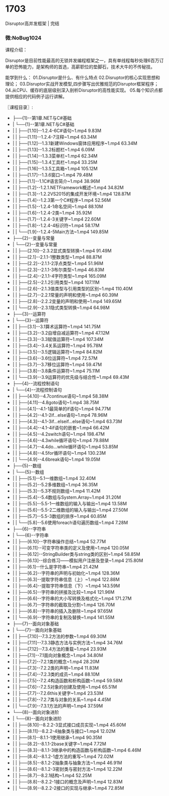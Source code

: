 # 1703
Disruptor高并发框架 | 完结

### 微:NoBug1024 


课程介绍：

Disruptor是目前性能最高的无锁并发编程框架之一，具有单线程每秒处理6百万订单的恐怖能力，是架构师的首选，高薪职位的垫脚石，技术大牛的不传秘技。

能学到什么：
01.Disruptor是什么、有什么特点
02.Disruptor的核心实现思想和理论；
03.Disruptor实战开发模型,四步骤写出优雅规范的Disruptor框架程序；
04.从CPU、缓存的底层级别深入剖析Disruptor的高性能实现。
05.每个知识点都提供相应的代码例子运行讲解。

〖课程目录〗:

- ├──{1}--第1章.NET与C#基础  
- |   └──{1}--第1章.NET与C#基础  
- |   |   ├──[1.10]--1.2.4-6C#语句~1.mp4  9.83M
- |   |   ├──[1.11]--1.2.4-7注释~1.mp4  63.34M
- |   |   ├──[1.12]--1.3.1新建Windows窗体应用程序~1.mp4  63.34M
- |   |   ├──[1.13]--1.3.2标题栏~1.mp4  6.09M
- |   |   ├──[1.14]--1.3.3菜单栏~1.mp4  62.34M
- |   |   ├──[1.15]--1.3.4工具栏~1.mp4  33.25M
- |   |   ├──[1.16]--1.3.5工具箱~1.mp4  105.12M
- |   |   ├──[1.17]--1.3.6窗口~1.mp4  79.48M
- |   |   ├──[1.1]--1.1C#语言简介~1.mp4  38.96M
- |   |   ├──[1.2]--1.2.1.NETFramework概述~1.mp4  34.82M
- |   |   ├──[1.3]--1.2.2VS2015的集成开发环境~1.mp4  128.87M
- |   |   ├──[1.4]--1.2.3第一个C#程序~1.mp4  52.56M
- |   |   ├──[1.5]--1.2.4-1命名空间~1.mp4  88.10M
- |   |   ├──[1.6]--1.2.4-2类~1.mp4  35.92M
- |   |   ├──[1.7]--1.2.4-3关键字~1.mp4  22.60M
- |   |   ├──[1.8]--1.2.4-4标识符~1.mp4  58.17M
- |   |   └──[1.9]--1.2.4-5Main方法~1.mp4  149.85M
- ├──{2}--变量与常量  
- |   └──{2}--变量与常量  
- |   |   ├──[2.10]--2.3.2显式类型转换~1.mp4  91.49M
- |   |   ├──[2.1]--2.1.1-1整数类型~1.mp4  88.87M
- |   |   ├──[2.2]--2.1.1-2浮点类型~1.mp4  51.96M
- |   |   ├──[2.3]--2.1.1-3布尔类型~1.mp4  46.83M
- |   |   ├──[2.4]--2.1.1-4字符类型~1.mp4  165.09M
- |   |   ├──[2.5]--2.1.2引用类型~1.mp4  107.11M
- |   |   ├──[2.6]--2.1.3值类型与引用类型的区别~1.mp4  110.40M
- |   |   ├──[2.7]--2.2.1常量的声明和使用~1.mp4  60.39M
- |   |   ├──[2.8]--2.2.2变量的声明和使用~1.mp4  149.65M
- |   |   └──[2.9]--2.3.1隐式类型转换~1.mp4  64.98M
- ├──{3}--运算符  
- |   └──{3}--运算符  
- |   |   ├──[3.1]--3.1算术运算符~1.mp4  141.75M
- |   |   ├──[3.2]--3.2自增自减运算符~1.mp4  47.12M
- |   |   ├──[3.3]--3.3赋值运算符~1.mp4  107.34M
- |   |   ├──[3.4]--3.4关系运算符~1.mp4  95.78M
- |   |   ├──[3.5]--3.5逻辑运算符~1.mp4  84.82M
- |   |   ├──[3.6]--3.6位运算符~1.mp4  72.57M
- |   |   ├──[3.7]--3.7移位运算符~1.mp4  59.47M
- |   |   ├──[3.8]--3.8条件运算符~1.mp4  75.11M
- |   |   └──[3.9]--3.9运算符的优先级与结合性~1.mp4  69.43M
- ├──{4}--流程控制语句  
- |   └──{4}--流程控制语句  
- |   |   ├──[4.10]--4.7continue语句~1.mp4  58.38M
- |   |   ├──[4.11]--4.8goto语句~1.mp4  38.75M
- |   |   ├──[4.1]--4.1-1最简单的if语句~1.mp4  94.77M
- |   |   ├──[4.2]--4.1-2if...else语句~1.mp4  78.96M
- |   |   ├──[4.3]--4.1-3if...elseif...else语句~1.mp4  63.73M
- |   |   ├──[4.4]--4.1-4if语句的嵌套~1.mp4  66.42M
- |   |   ├──[4.5]--4.2switch语句~1.mp4  198.47M
- |   |   ├──[4.6]--4.3while循环语句~1.mp4  79.88M
- |   |   ├──[4.7]--4.4do...while循环语句~1.mp4  53.85M
- |   |   ├──[4.8]--4.5for循环语句~1.mp4  130.23M
- |   |   └──[4.9]--4.6break语句~1.mp4  19.05M
- ├──{5}--数组  
- |   └──{5}--数组  
- |   |   ├──[5.1]--5.1一维数组~1.mp4  32.40M
- |   |   ├──[5.2]--5.2多维数组~1.mp4  36.35M
- |   |   ├──[5.3]--5.3不规则数组~1.mp4  11.42M
- |   |   ├──[5.4]--5.4数组与System.Array~1.mp4  31.20M
- |   |   ├──[5.5]--5.5-1一维数组的输入与输出~1.mp4  13.58M
- |   |   ├──[5.6]--5.5-2二维数组的输入与输出~1.mp4  27.50M
- |   |   ├──[5.7]--5.5-3数组的排序~1.mp4  60.85M
- |   |   └──[5.8]--5.6使用foreach语句遍历数组~1.mp4  7.28M
- ├──{6}--字符串  
- |   └──{6}--字符串  
- |   |   ├──[6.10]--字符串操作总结~1.mp4  52.77M
- |   |   ├──[6.11]--可变字符串类的定义及使用~1.mp4  120.05M
- |   |   ├──[6.12]--StringBuilder类与string类的区别~1.mp4  58.85M
- |   |   ├──[6.13]--综合练习——模拟用户注册及登录~1.mp4  215.80M
- |   |   ├──[6.1]--什么是字符串~1.mp4  21.42M
- |   |   ├──[6.2]--字符串的声明与初始化~1.mp4  128.36M
- |   |   ├──[6.3]--提取字符串信息（上）~1.mp4  122.88M
- |   |   ├──[6.4]--提取字符串信息（下）~1.mp4  143.59M
- |   |   ├──[6.5]--字符串的拼接及比较~1.mp4  121.96M
- |   |   ├──[6.6]--字符串的大小写转换及格式化~1.mp4  171.27M
- |   |   ├──[6.7]--字符串的截取及分割~1.mp4  126.70M
- |   |   ├──[6.8]--字符串的插入及删除~1.mp4  97.65M
- |   |   └──[6.9]--字符串的复制及替换~1.mp4  141.55M
- ├──{7}--面向对象基础  
- |   └──{7}--面向对象基础  
- |   |   ├──[7.10]--7.3.2方法的参数~1.mp4  69.30M
- |   |   ├──[7.11]--7.3.3静态方法与实例方法~1.mp4  34.76M
- |   |   ├──[7.12]--7.3.4方法的重载~1.mp4  23.93M
- |   |   ├──[7.1]--7.1面向对象概念~1.mp4  34.80M
- |   |   ├──[7.2]--7.2.1类的概念~1.mp4  28.20M
- |   |   ├──[7.3]--7.2.2类的声明~1.mp4  11.83M
- |   |   ├──[7.4]--7.2.3类的成员~1.mp4  88.10M
- |   |   ├──[7.5]--7.2.4构造函数和析构函数~1.mp4  59.58M
- |   |   ├──[7.6]--7.2.5对象的创建及使用~1.mp4  65.51M
- |   |   ├──[7.7]--7.2.6this关键字~1.mp4  23.53M
- |   |   ├──[7.8]--7.2.7类与对象的关系~1.mp4  4.45M
- |   |   └──[7.9]--7.3.1方法的声明~1.mp4  37.59M
- └──{8}--面向对象进阶  
- |   └──{8}--面向对象进阶  
- |   |   ├──[8.10]--8.2.2-3显式接口成员实现~1.mp4  45.60M
- |   |   ├──[8.11]--8.2.2-4抽象类与接口~1.mp4  12.02M
- |   |   ├──[8.1]--8.1.1-1使用继承~1.mp4  90.35M
- |   |   ├──[8.2]--8.1.1-2base关键字~1.mp4  7.72M
- |   |   ├──[8.3]--8.1.1-3继承中的构造函数与析构函数~1.mp4  6.46M
- |   |   ├──[8.4]--8.1.2-1虚方法的重写~1.mp4  72.02M
- |   |   ├──[8.5]--8.1.2-2抽象类与抽象方法~1.mp4  46.91M
- |   |   ├──[8.6]--8.1.2-3密封类与密封方法~1.mp4  12.22M
- |   |   ├──[8.7]--8.2.1结构~1.mp4  52.25M
- |   |   ├──[8.8]--8.2.2-1接口的概念及声明~1.mp4  12.83M
- |   |   └──[8.9]--8.2.2-2接口的实现与继承~1.mp4  72.85M
